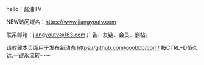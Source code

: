 hello！酱油TV


NEW访问域名：https://www.jiangyoutv.com

联系邮箱：jiangyoutv@163.com 广告、友链、会员、删帖。

请收藏本页面用于发布新动态 https://github.com/coobbb/com/ 按CTRL+D恒久远,一键永流转~~~ 
                                                                                     
